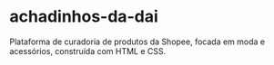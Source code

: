 # achadinhos-da-dai
Plataforma de curadoria de produtos da Shopee, focada em moda e acessórios, construída com HTML e CSS.
